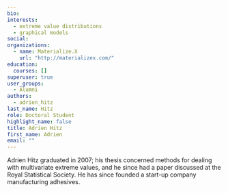 ```yaml
---
bio: 
interests:
  - extreme value distributions
  - graphical models
social:
organizations:
  - name: Materialize.X
    url: "http://materializex.com/"
education:
  courses: []
superuser: true
user_groups:
  - Alumni
authors:
  - adrien_hitz
last_name: Hitz
role: Doctoral Student
highlight_name: false
title: Adrien Hitz
first_name: Adrien
email: ""
---
```

Adrien Hitz graduated in 2007; his thesis concerned methods for dealing with 
multivariate extreme values, and he since had a paper discussed at the Royal
Statistical Society.  He has since founded a start-up company manufacturing 
adhesives.
